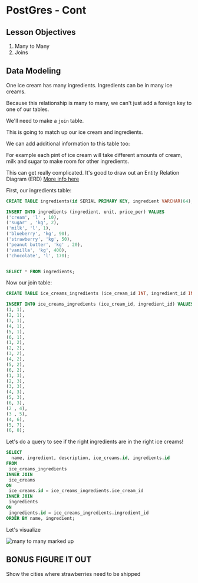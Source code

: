 # PostGres - Cont

## Lesson Objectives

1. Many to Many
1. Joins

## Data Modeling


One ice cream has many ingredients. Ingredients can be in many ice creams.

Because this relationship is many to many, we can't just add a foreign key to one of our tables.

We'll need to make a `join` table.

This is going to match up our ice cream and ingredients.

We can add additional information to this table too:


For example each pint of ice cream will take different amounts of cream, milk and sugar to make room for other ingredients.

This can get really complicated. It's good to draw out an Entity Relation Diagram (ERD) [More info here](https://www.smartdraw.com/entity-relationship-diagram/)

First, our ingredients table:

```sql
CREATE TABLE ingredients(id SERIAL PRIMARY KEY, ingredient VARCHAR(64), unit VARCHAR(64), price_per MONEY );

INSERT INTO ingredients (ingredient, unit, price_per) VALUES
('cream', 'l' , 10),
('sugar' , 'kg', 2),
('milk', 'l', 1),
('blueberry', 'kg', 90),
('strawberry', 'kg', 50),
('peanut butter', 'kg' , 20),
('vanilla', 'kg', 400),
('chocolate', 'l', 170);


SELECT * FROM ingredients;
```

Now our join table:


```sql
CREATE TABLE ice_creams_ingredients (ice_cream_id INT, ingredient_id INT, per_pint DECIMAL);

INSERT INTO ice_creams_ingredients (ice_cream_id, ingredient_id) VALUES
(1, 1),
(2, 1),
(3, 1),
(4, 1),
(5, 1),
(6, 1),
(1, 2),
(2, 2),
(3, 2),
(4, 2),
(5, 2),
(6, 2),
(1, 3),
(2, 3),
(3, 3),
(4, 3),
(5, 3),
(6, 3),
(2 , 4),
(3 , 5),
(4, 6),
(5, 7),
(6, 8);
```

Let's do a query to see if the right ingredients are in the right ice creams!

```sql
SELECT
  name, ingredient, description, ice_creams.id, ingredients.id
FROM
 ice_creams_ingredients
INNER JOIN
 ice_creams  
ON
 ice_creams.id = ice_creams_ingredients.ice_cream_id
INNER JOIN
 ingredients
ON
 ingredients.id = ice_creams_ingredients.ingredient_id
ORDER BY name, ingredient;
```

Let's visualize

![many to many marked up](many_to_many_marked_up.png)

## BONUS FIGURE IT OUT

Show the cities where strawberries need to be shipped
